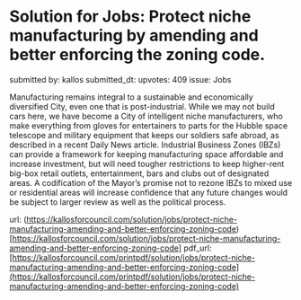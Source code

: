 # Solution for Jobs: Protect niche manufacturing by amending and better enforcing the zoning code. #

submitted by: kallos
submitted_dt: 
upvotes: 409
issue: Jobs

Manufacturing remains integral to a sustainable and economically diversified City, even one that is post-industrial. While we may not build cars here, we have become a City of intelligent niche manufacturers, who make everything from gloves for entertainers to parts for the Hubble space telescope and military equipment that keeps our soldiers safe abroad, as described in a recent Daily News article. Industrial Business Zones (IBZs) can provide a framework for keeping manufacturing space affordable and increase investment, but will need tougher restrictions to keep higher-rent big-box retail outlets, entertainment, bars and clubs out of designated areas. A codification of the Mayor’s promise not to rezone IBZs to mixed use or residential areas will increase confidence that any future changes would be subject to larger review as well as the political process.

url: (https://kallosforcouncil.com/solution/jobs/protect-niche-manufacturing-amending-and-better-enforcing-zoning-code)[https://kallosforcouncil.com/solution/jobs/protect-niche-manufacturing-amending-and-better-enforcing-zoning-code]
pdf_url: [https://kallosforcouncil.com/printpdf/solution/jobs/protect-niche-manufacturing-amending-and-better-enforcing-zoning-code](https://kallosforcouncil.com/printpdf/solution/jobs/protect-niche-manufacturing-amending-and-better-enforcing-zoning-code)